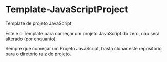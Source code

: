 # Template-JavaScriptProject
Template de projeto JavaScript

Este é o Template para começar um projeto JavaScript do zero, não será alterado (por enquanto).

Sempre que começar um Projeto JavaScript, basta clonar este repositório para o diretório raiz do projeto.
